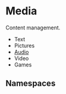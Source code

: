 # Media

Content management.

- Text
- Pictures
- [Audio](Audio)
- Video
- Games




## Namespaces




